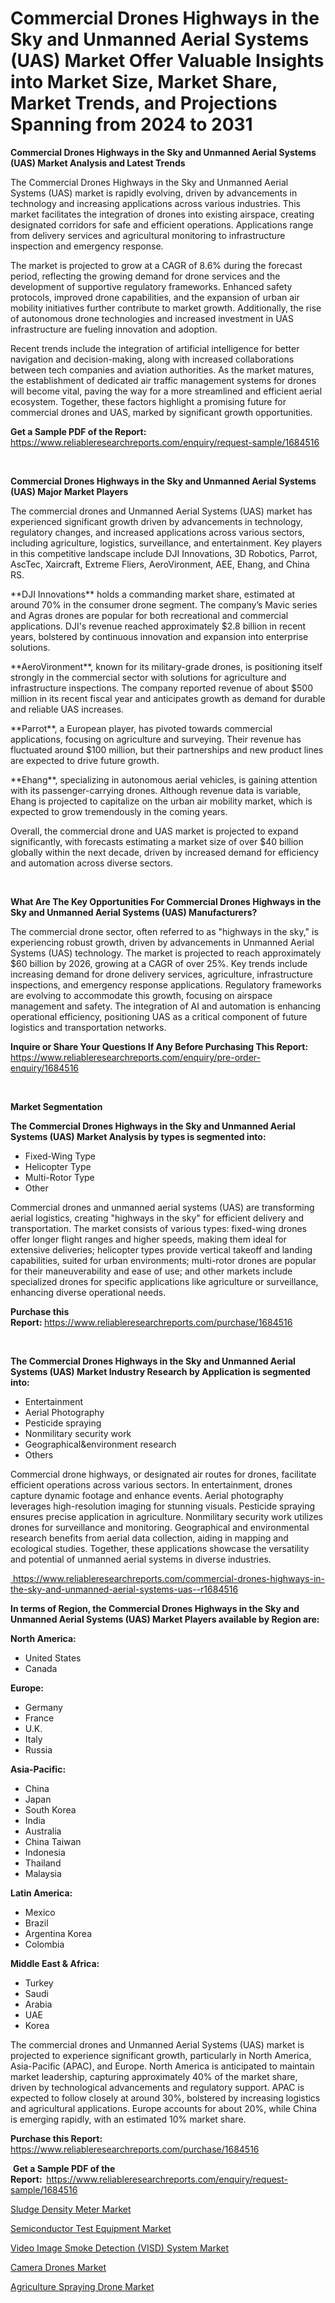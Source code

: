 <p><h1>Commercial Drones Highways in the Sky and Unmanned Aerial Systems (UAS) Market Offer Valuable Insights into Market Size, Market Share, Market Trends, and Projections Spanning from 2024 to 2031</h1></p><p><strong>Commercial Drones Highways in the Sky and Unmanned Aerial Systems (UAS) Market Analysis and Latest Trends</strong></p>
<p><p>The Commercial Drones Highways in the Sky and Unmanned Aerial Systems (UAS) market is rapidly evolving, driven by advancements in technology and increasing applications across various industries. This market facilitates the integration of drones into existing airspace, creating designated corridors for safe and efficient operations. Applications range from delivery services and agricultural monitoring to infrastructure inspection and emergency response.</p><p>The market is projected to grow at a CAGR of 8.6% during the forecast period, reflecting the growing demand for drone services and the development of supportive regulatory frameworks. Enhanced safety protocols, improved drone capabilities, and the expansion of urban air mobility initiatives further contribute to market growth. Additionally, the rise of autonomous drone technologies and increased investment in UAS infrastructure are fueling innovation and adoption.</p><p>Recent trends include the integration of artificial intelligence for better navigation and decision-making, along with increased collaborations between tech companies and aviation authorities. As the market matures, the establishment of dedicated air traffic management systems for drones will become vital, paving the way for a more streamlined and efficient aerial ecosystem. Together, these factors highlight a promising future for commercial drones and UAS, marked by significant growth opportunities.</p></p>
<p><strong>Get a Sample PDF of the Report:&nbsp;</strong> <a href="https://www.reliableresearchreports.com/enquiry/request-sample/1684516?utm_campaign=38&utm_medium=2&utm_source=Github&utm_content=ia&utm_term=16102024&utm_id=commercial-drones-highways-in-the-sky-and-unmanned-aerial-systems-uas">https://www.reliableresearchreports.com/enquiry/request-sample/1684516</a></p>
<p>&nbsp;</p>
<p><strong>Commercial Drones Highways in the Sky and Unmanned Aerial Systems (UAS) Major Market Players</strong></p>
<p><p>The commercial drones and Unmanned Aerial Systems (UAS) market has experienced significant growth driven by advancements in technology, regulatory changes, and increased applications across various sectors, including agriculture, logistics, surveillance, and entertainment. Key players in this competitive landscape include DJI Innovations, 3D Robotics, Parrot, AscTec, Xaircraft, Extreme Fliers, AeroVironment, AEE, Ehang, and China RS.</p><p>**DJI Innovations** holds a commanding market share, estimated at around 70% in the consumer drone segment. The company’s Mavic series and Agras drones are popular for both recreational and commercial applications. DJI's revenue reached approximately $2.8 billion in recent years, bolstered by continuous innovation and expansion into enterprise solutions.</p><p>**AeroVironment**, known for its military-grade drones, is positioning itself strongly in the commercial sector with solutions for agriculture and infrastructure inspections. The company reported revenue of about $500 million in its recent fiscal year and anticipates growth as demand for durable and reliable UAS increases.</p><p>**Parrot**, a European player, has pivoted towards commercial applications, focusing on agriculture and surveying. Their revenue has fluctuated around $100 million, but their partnerships and new product lines are expected to drive future growth.</p><p>**Ehang**, specializing in autonomous aerial vehicles, is gaining attention with its passenger-carrying drones. Although revenue data is variable, Ehang is projected to capitalize on the urban air mobility market, which is expected to grow tremendously in the coming years.</p><p>Overall, the commercial drone and UAS market is projected to expand significantly, with forecasts estimating a market size of over $40 billion globally within the next decade, driven by increased demand for efficiency and automation across diverse sectors.</p></p>
<p>&nbsp;</p>
<p><strong>What Are The Key Opportunities For Commercial Drones Highways in the Sky and Unmanned Aerial Systems (UAS) Manufacturers?</strong></p>
<p><p>The commercial drone sector, often referred to as "highways in the sky," is experiencing robust growth, driven by advancements in Unmanned Aerial Systems (UAS) technology. The market is projected to reach approximately $60 billion by 2026, growing at a CAGR of over 25%. Key trends include increasing demand for drone delivery services, agriculture, infrastructure inspections, and emergency response applications. Regulatory frameworks are evolving to accommodate this growth, focusing on airspace management and safety. The integration of AI and automation is enhancing operational efficiency, positioning UAS as a critical component of future logistics and transportation networks.</p></p>
<p><strong>Inquire or Share Your Questions If Any Before Purchasing This Report:</strong> <a href="https://www.reliableresearchreports.com/enquiry/pre-order-enquiry/1684516?utm_campaign=38&utm_medium=2&utm_source=Github&utm_content=ia&utm_term=16102024&utm_id=commercial-drones-highways-in-the-sky-and-unmanned-aerial-systems-uas">https://www.reliableresearchreports.com/enquiry/pre-order-enquiry/1684516</a></p>
<p>&nbsp;</p>
<p><strong>Market Segmentation</strong></p>
<p><strong>The Commercial Drones Highways in the Sky and Unmanned Aerial Systems (UAS) Market Analysis by types is segmented into:</strong></p>
<p><ul><li>Fixed-Wing Type</li><li>Helicopter Type</li><li>Multi-Rotor Type</li><li>Other</li></ul></p>
<p><p>Commercial drones and unmanned aerial systems (UAS) are transforming aerial logistics, creating "highways in the sky" for efficient delivery and transportation. The market consists of various types: fixed-wing drones offer longer flight ranges and higher speeds, making them ideal for extensive deliveries; helicopter types provide vertical takeoff and landing capabilities, suited for urban environments; multi-rotor drones are popular for their maneuverability and ease of use; and other markets include specialized drones for specific applications like agriculture or surveillance, enhancing diverse operational needs.</p></p>
<p><strong>Purchase this Report:&nbsp;</strong><a href="https://www.reliableresearchreports.com/purchase/1684516?utm_campaign=38&utm_medium=2&utm_source=Github&utm_content=ia&utm_term=16102024&utm_id=commercial-drones-highways-in-the-sky-and-unmanned-aerial-systems-uas">https://www.reliableresearchreports.com/purchase/1684516</a></p>
<p>&nbsp;</p>
<p><strong>The Commercial Drones Highways in the Sky and Unmanned Aerial Systems (UAS) Market Industry Research by Application is segmented into:</strong></p>
<p><ul><li>Entertainment</li><li>Aerial Photography</li><li>Pesticide spraying</li><li>Nonmilitary security work</li><li>Geographical&environment research</li><li>Others</li></ul></p>
<p><p>Commercial drone highways, or designated air routes for drones, facilitate efficient operations across various sectors. In entertainment, drones capture dynamic footage and enhance events. Aerial photography leverages high-resolution imaging for stunning visuals. Pesticide spraying ensures precise application in agriculture. Nonmilitary security work utilizes drones for surveillance and monitoring. Geographical and environmental research benefits from aerial data collection, aiding in mapping and ecological studies. Together, these applications showcase the versatility and potential of unmanned aerial systems in diverse industries.</p></p>
<p><a href="https://www.reliableresearchreports.com/commercial-drones-highways-in-the-sky-and-unmanned-aerial-systems-uas--r1684516?utm_campaign=38&utm_medium=2&utm_source=Github&utm_content=ia&utm_term=16102024&utm_id=commercial-drones-highways-in-the-sky-and-unmanned-aerial-systems-uas">&nbsp;https://www.reliableresearchreports.com/commercial-drones-highways-in-the-sky-and-unmanned-aerial-systems-uas--r1684516</a></p>
<p><strong>In terms of Region, the Commercial Drones Highways in the Sky and Unmanned Aerial Systems (UAS) Market Players available by Region are:</strong></p>
<p>
    <p> <strong> North America: </strong>
        <ul>
            <li>United States</li>
            <li>Canada</li>
        </ul>
        </p> 
    <p> <strong> Europe: </strong>
        <ul>
            <li>Germany</li>
            <li>France</li>
            <li>U.K.</li>
            <li>Italy</li>
            <li>Russia</li>
        </ul>
        </p> 
    <p> <strong> Asia-Pacific: </strong>
        <ul>
            <li>China</li>
            <li>Japan</li>
            <li>South Korea</li>
            <li>India</li>
            <li>Australia</li>
            <li>China Taiwan</li>
            <li>Indonesia</li>
            <li>Thailand</li>
            <li>Malaysia</li>
        </ul>
        </p> 
    <p> <strong> Latin America: </strong>
        <ul>
            <li>Mexico</li>
            <li>Brazil</li>
            <li>Argentina Korea</li>
            <li>Colombia</li>
        </ul>
        </p> 
    <p> <strong> Middle East & Africa: </strong>
        <ul>
            <li>Turkey</li>
            <li>Saudi</li>
            <li>Arabia</li>
            <li>UAE</li>
            <li>Korea</li>
        </ul>
    </p>
    </p>
<p><p>The commercial drones and Unmanned Aerial Systems (UAS) market is projected to experience significant growth, particularly in North America, Asia-Pacific (APAC), and Europe. North America is anticipated to maintain market leadership, capturing approximately 40% of the market share, driven by technological advancements and regulatory support. APAC is expected to follow closely at around 30%, bolstered by increasing logistics and agricultural applications. Europe accounts for about 20%, while China is emerging rapidly, with an estimated 10% market share.</p></p>
<p><strong>Purchase this Report: </strong><a href="https://www.reliableresearchreports.com/purchase/1684516?utm_campaign=38&utm_medium=2&utm_source=Github&utm_content=ia&utm_term=16102024&utm_id=commercial-drones-highways-in-the-sky-and-unmanned-aerial-systems-uas">https://www.reliableresearchreports.com/purchase/1684516</a></p>
<p>&nbsp;<strong>Get a Sample PDF of the Report:&nbsp;&nbsp;</strong><a href="https://www.reliableresearchreports.com/enquiry/request-sample/1684516?utm_campaign=38&utm_medium=2&utm_source=Github&utm_content=ia&utm_term=16102024&utm_id=commercial-drones-highways-in-the-sky-and-unmanned-aerial-systems-uas">https://www.reliableresearchreports.com/enquiry/request-sample/1684516</a></p>
<p><strong></strong></p>
<p><p><a href="https://www.linkedin.com/pulse/strategic-market-insights-navigating-global-sludge-density-1jvgf?utm_campaign=38&utm_medium=2&utm_source=Github&utm_content=ia&utm_term=16102024&utm_id=commercial-drones-highways-in-the-sky-and-unmanned-aerial-systems-uas">Sludge Density Meter Market</a></p><p><a href="https://issuu.com/reportprime-2/docs/semiconductor-test-equipment-market_7f69f1ff46b45b?utm_campaign=38&utm_medium=2&utm_source=Github&utm_content=ia&utm_term=16102024&utm_id=commercial-drones-highways-in-the-sky-and-unmanned-aerial-systems-uas">Semiconductor Test Equipment Market</a></p><p><a href="https://www.linkedin.com/pulse/comprehensive-video-image-smoke-detection-visd-system-market-zj1of?utm_campaign=38&utm_medium=2&utm_source=Github&utm_content=ia&utm_term=16102024&utm_id=commercial-drones-highways-in-the-sky-and-unmanned-aerial-systems-uas">Video Image Smoke Detection (VISD) System Market</a></p><p><a href="https://github.com/JamesCox407/Market-Research-Report-List-1/blob/main/camera-drones-market.md?utm_campaign=38&utm_medium=2&utm_source=Github&utm_content=ia&utm_term=16102024&utm_id=commercial-drones-highways-in-the-sky-and-unmanned-aerial-systems-uas">Camera Drones Market</a></p><p><a href="https://github.com/tacitam515l/Market-Research-Report-List-1/blob/main/agriculture-spraying-drone-market.md?utm_campaign=38&utm_medium=2&utm_source=Github&utm_content=ia&utm_term=16102024&utm_id=commercial-drones-highways-in-the-sky-and-unmanned-aerial-systems-uas">Agriculture Spraying Drone Market</a></p></p>